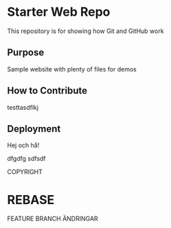 # Starter Web Repo

This repository is for showing how Git and GitHub work

## Purpose

Sample website with plenty of files for demos

## How to Contribute

testtasdflkj

## Deployment

Hej och hå!

dfgdfg
sdfsdf

COPYRIGHT


# REBASE
FEATURE BRANCH ÄNDRINGAR